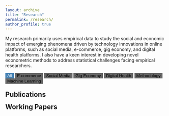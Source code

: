 ```yaml
---
layout: archive
title: "Research"
permalink: /research/
author_profile: true
---
```


My research primarily uses empirical data to study the social and economic impact of emerging phenomena driven by technology innovations in online platforms, such as social media, e-commerce, gig economy, and digital health platforms. I also have a keen interest in developing novel econometric methods to address statistical challenges facing empirical researchers. 



<!-- Control buttons -->
<div id="myBtnContainer">
  <button class="btn active" onclick="filterSelection('all')"> All </button>
  <button class="btn" onclick="filterSelection('ecommerce')"> E-commerce</button>
  <button class="btn" onclick="filterSelection('social-media')"> Social Media</button>
  <button class="btn" onclick="filterSelection('gig-economy')"> Gig Economy</button>
  <button class="btn" onclick="filterSelection('digital-health')"> Digital Health</button>
  <button class="btn" onclick="filterSelection('methodology')"> Methodology</button>
  <button class="btn" onclick="filterSelection('machine-learning')"> Machine Learning</button>
</div>

<h2 style="margin:1em 0 0 0">Publications</h2>

<!-- The filterable elements. Note that some have multiple class names (this can be used if they belong to multiple categories) -->
<ol>
  <div class="filterDiv social-media methodology"><li>Jing Peng and Christophe Van den Bulte. <a href="https://papers.ssrn.com/sol3/papers.cfm?abstract_id=2702053">Participation vs. Effectiveness in Sponsored Tweet Campaigns: A Quality-Quantity Conundrum</a>. <em>Management Science</em> (forthcoming).</li></div>
  <div class="filterDiv ecommerce machine-learning"><li>Jing Peng and Chen Liang (2023) <a href="https://misq.umn.edu/on-the-differences-between-view-based-and-purchase-based-recommender-systems.html">On the Differences Between View-Based and Purchase-Based Recommender Systems</a>. <em>MIS Quarterly</em>, 47(2):875-900.</li></div>
  <div class="filterDiv gig-economy"><li>Chen Liang, Jing Peng, YiliHong, and Bin Gu (2023) <a href="https://pubsonline.informs.org/doi/10.1287/isre.2022.1130">The Hidden Costs and Benefits of Monitoring in the Gig Economy</a>. <em>Information Systems Research</em>, 34(1):297-318.</li></div>
  <div class="filterDiv ecommerce digital-health"><li>Hongfei Li, Jing Peng, Xinxin Li, and Jan Stallaert (2023) <a href="https://pubsonline.informs.org/doi/abs/10.1287/isre.2022.1129">When More Can Be Less: The Effect of Add-on Insurance on the Consumption of Professional Services</a>. <em>Information Systems Research</em>, 34(1):363-382.</li></div>
  <div class="filterDiv methodology"><li>Jing Peng (2023) <a href="https://pubsonline.informs.org/doi/10.1287/isre.2022.1113">Identification of Causal Mechanisms from Randomized Experiments: A Framework for Endogenous Mediation Analysis</a>. <em>Information Systems Research</em>, 34(1):67-84.</li></div>
  <div class="filterDiv social-media"><li>Jing Peng, Julie Zhang, and Ram Gopal (2022) <a href="https://doi.org/10.1080/07421222.2022.2096547">The Good, the Bad, and the Social Media: Financial Implications of Social Media Reactions to Firm-Related News</a>. <em>Journal of Management Information Systems</em>, 39(3): 706-732.</li></div>
  <div class="filterDiv gig-economy"><li>Yili Hong, Jing Peng, Gordon Burtch, and Ni Huang (2021) <a href="https://pubsonline.informs.org/doi/abs/10.1287/isre.2021.1003">Just DM Me (Politely): Direct Messaging, Politeness, and Hiring Outcomes in Online Labor Markets</a>. <em>Information Systems Research</em>, 32(3): 675-1097.</li></div>
  <div class="filterDiv ecommerce"><li>Shu He, Jing Peng, Jianbin Li, and Liping Xu (2020) <a href="https://pubsonline.informs.org/doi/10.1287/isre.2020.0957">Impact of Platform Owner’s Entry on Third-Party Stores</a>. <em>Information Systems Research</em>, 31(4): 1467-1484.</li></div>
  <div class="filterDiv social-media methodology"><li>Jing Peng, Ashish Agarwal, Kartik Hosanagar, and Raghuram Iyengar (2018) <a href="https://journals.sagepub.com/doi/10.1509/jmr.14.0643">Network Overlap and Content Sharing on Social Media Platforms</a>. <em>Journal of Marketing Research</em>, 55(4), p. 571-585.</li></div>
  <div class="filterDiv machine-learning"><li>Zhu Zhang, Daniel Zeng, Ahmed Abbasi, Jing Peng, and Xiaolong Zheng (2013) <a href="https://doi.org/10.1145/2490860">A Random Walk Model for Item Recommendation in Social Tagging Systems</a>. <em>ACM Transactions on Management Information Systems</em>, 4(2): 1-24.</li></div>
  <div class="filterDiv machine-learning"><li>Jing Peng, Daniel Zeng, and Zan Huang (2011) <a href="https://doi.org/10.1145/2019618.2019621">Latent Subject-centered Modeling of Collaborative Tagging: An Application in Social Search</a>. <em>ACM Transactions on Management Information Systems</em>, 2(3): 1-23.</li></div>
</ol>


<div id="working-paper-head">
  <h2 style="margin:0em 0 0 0">Working Papers</h2>
</div>


<ul>
  <div class="filterDiv working social-media ecommerce digital-health machine-learning"><li>Hongfei Li, Jing Peng, Gang Wang, and Xue Bai. The Impact of Process- Versus Outcome-Oriented Reviews on the Sales of Healthcare Services. Under Revision for 4th Round Review at <em>Information Systems Research</em>.</li></div>
  <div class="filterDiv working ecommerce methodology"><li>Huiyan Chen, Jing Peng, Hongfei Li, and Ramesh Shankar. <a href="https://papers.ssrn.com/sol3/papers.cfm?abstract_id=4114972">Impact of Refund Policy on Sales of Paid Information Services: The Moderating Role of Product Characteristics</a>. Reject &amp; Resubmit at <em>Information Systems Research</em>.</li></div>
  <div class="filterDiv working gig-economy"><li>Huiyan Chen, Jing Peng, Jan Stallaert, and Sulin Ba. <a href="https://ssrn.com/abstract=4376582">The Value of Teamwork: Evidence from Crowdsourcing Contests</a>.</li></div>
  <div class="filterDiv working ecommerce digital-health"><li>Tong Shen, Chen Liang, Jing Peng, Mengcheng Guan, and Jianbin Li. Impact of Medical AI on Drug Purchases.</li></div>
  <div class="filterDiv working ecommerce"><li>Huiyan Chen, Jing Peng, Mengcheng Guan, and Jianbin Li. Team Purchase as a Marketing Strategy.</li></div>
</ul>


<style>
.filterDiv {
  text-align: left;
  display: none; /* Hidden by default */
}

/* The "show" class is added to the filtered elements */
.show {
  display: block;
}

/* Style the buttons */
.btn {
  border: none;
  outline: none;
  background-color: #666;
  cursor: pointer;
}

/* Add a light grey background on mouse-over */
.btn:hover {
  background-color: #ddd;
}

/* Add a dark background to the active button */
.btn.active {
  background-color: #4682B4;
  color: white;
}
</style>

<script src="../assets/js/myown.js" type="text/javascript"></script>